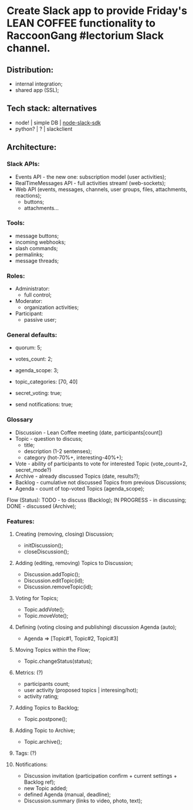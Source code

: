 # Create Slack app to provide Friday's LEAN COFFEE functionality to RaccoonGang #lectorium Slack channel.


## Distribution:
- internal integration;
- shared app (SSL);

## Tech stack: alternatives
- node! | simple DB | [node-slack-sdk](https://github.com/slackapi/node-slack-sdk)
- python? | ? | slackclient

## Architecture:

### Slack APIs:
- Events API - the new one: subscription model (user activities);
- RealTimeMessages API - full activities stream! (web-sockets);
- Web API (events, messages, channels, user groups, files, attachments, reactions);
    - buttons;
    - attachments...

### Tools:
- message buttons;
- incoming webhooks;
- slash commands;
- permalinks;
- message threads;

### Roles:
- Administrator:
    - full control;
- Moderator:
    - organization activities;
- Participant:
    - passive user;

### General defaults:
- quorum: 5;
- votes_count: 2;
- agenda_scope: 3;

- topic_categories: [70, 40]
- secret_voting: true;
- send notifications: true;

### Glossary
- Discussion - Lean Coffee meeting (date, participants[count])
- Topic - question to discuss;
	- title;
	- description (1-2 sentenses);
	- category (hot-70%+, interesting-40%+);
- Vote - ability of participants to vote for interested Topic (vote_count=2, secret_mode?)
- Archive - already discussed Topics (date, results?);
- Backlog - cumulative not discussed Topics from previous Discussions;
- Agenda - count of top-voted Topics (agenda_scope);

Flow (Status):
   TODO - to discuss (Backlog);
   IN PROGRESS - in discussing;
   DONE - discussed (Archive);

### Features:
1) Creating (removing, closing) Discussion;

    - initDiscussion();
    - closeDiscussion();

2) Adding (editing, removing) Topics to Discussion;

    - Discussion.addTopic();
    - Discussion.editTopic(id);
    - Discussion.removeTopic(id);

3) Voting for Topics;
    - Topic.addVote();
    - Topic.moveVote();

4) Defining (voting closing and publishing) discussion Agenda (auto);

    - Agenda => [Topic#1, Topic#2, Topic#3]

5) Moving Topics within the Flow;

    - Topic.changeStatus(status);

6) Metrics: (?)

    - participants count;
    - user activity (proposed topics | interesing/hot);
    - activity rating;

7) Adding Topics to Backlog;

    - Topic.postpone();

8) Adding Topic to Archive;

    - Topic.archive();

9) Tags: (?)

10) Notifications:

	- Discussion invitation (participation confirm + current settings + Backlog ref);
	- new Topic added;
	- defined Agenda (manual, deadline);
	- Discussion.summary (links to video, photo, text);
